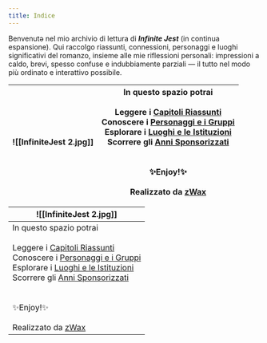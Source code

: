 ```yaml
---
title: Indice
---
```

Benvenutə nel mio archivio di lettura di **_Infinite Jest_** (in continua espansione). 
Qui raccolgo riassunti, connessioni, personaggi e luoghi significativi del romanzo, insieme alle mie riflessioni personali: impressioni a caldo, brevi, spesso confuse e indubbiamente parziali — il tutto nel modo più ordinato e interattivo possibile.

| ![[InfiniteJest 2.jpg]] | In questo spazio potrai<br><br>Leggere i [Capitoli Riassunti](CAPITOLI/)<br>Conoscere i [Personaggi e i Gruppi](PERSONAGGI/)<br>Esplorare i [Luoghi e le Istituzioni](LUOGHI/)<br>Scorrere gli [Anni Sponsorizzati](CALENDARIO/)<br><br><br>✨Enjoy!✨<br><br>Realizzato da [zWax](https://linktr.ee/zWax) |
| ----------------------- | -------------------------------------------------------------------------------------------------------------------------------------------------------------------------------------------------------------------------------------------------------------------------------------------------------- |

| ![[InfiniteJest 2.jpg]]                                                                                                                                                                                                                                                                                  |
| -------------------------------------------------------------------------------------------------------------------------------------------------------------------------------------------------------------------------------------------------------------------------------------------------------- |
| In questo spazio potrai<br><br>Leggere i [Capitoli Riassunti](CAPITOLI/)<br>Conoscere i [Personaggi e i Gruppi](PERSONAGGI/)<br>Esplorare i [Luoghi e le Istituzioni](LUOGHI/)<br>Scorrere gli [Anni Sponsorizzati](CALENDARIO/)<br><br><br>✨Enjoy!✨<br><br>Realizzato da [zWax](https://linktr.ee/zWax) |
